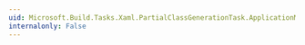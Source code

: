 ```yaml
---
uid: Microsoft.Build.Tasks.Xaml.PartialClassGenerationTask.ApplicationMarkup
internalonly: False
---
```

